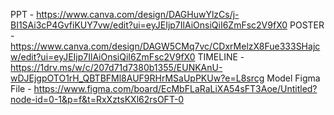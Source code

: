 PPT - https://www.canva.com/design/DAGHuwYlzCs/j-BI1SAi3cP4GvfiKUY7vw/edit?ui=eyJEIjp7IlAiOnsiQiI6ZmFsc2V9fX0
POSTER - https://www.canva.com/design/DAGW5CMq7vc/CDxrMelzX8Fue333SHajcw/edit?ui=eyJEIjp7IlAiOnsiQiI6ZmFsc2V9fX0
TIMELINE - https://1drv.ms/w/c/207d71d7380b1355/EUNKAnU-wDJEjgpOTO1rH_QBTBFMl8AUF9RHrMSaUpPKUw?e=L8srcg
Model Figma File - https://www.figma.com/board/EcMbFLaRaLiXA54sFT3Aoe/Untitled?node-id=0-1&p=f&t=RxXztsKXl62rsOFT-0
